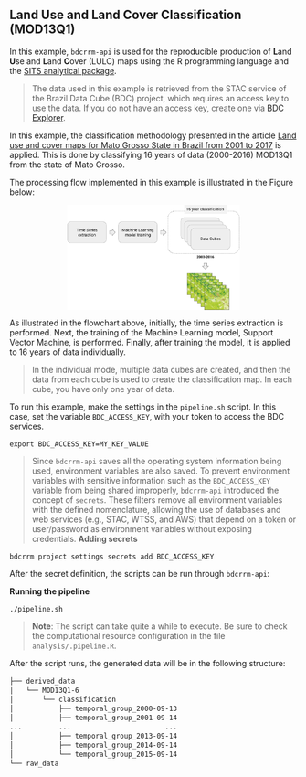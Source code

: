 
<!-- README.md is generated from README.Rmd. Please edit that file -->

## Land Use and Land Cover Classification (MOD13Q1)

In this example, `bdcrrm-api` is used for the reproducible production of
**L**and **U**se and **L**and **C**over (LULC) maps using the R
programming language and the [SITS analytical
package](github.com/e-sensing/sits).

> The data used in this example is retrieved from the STAC service of
> the Brazil Data Cube (BDC) project, which requires an access key to
> use the data. If you do not have an access key, create one via [BDC
> Explorer](https://brazildatacube.dpi.inpe.br/portal/explore).

In this example, the classification methodology presented in the article
[Land use and cover maps for Mato Grosso State in Brazil from 2001 to
2017](https://www.nature.com/articles/s41597-020-0371-4) is applied.
This is done by classifying 16 years of data (2000-2016) MOD13Q1 from
the state of Mato Grosso.

The processing flow implemented in this example is illustrated in the
Figure below:

<center>
<img src="./figures/example-modis-workflow.png" width="60%" style="display: block; margin: auto;" />
</center>

As illustrated in the flowchart above, initially, the time series
extraction is performed. Next, the training of the Machine Learning
model, Support Vector Machine, is performed. Finally, after training the
model, it is applied to 16 years of data individually.

> In the individual mode, multiple data cubes are created, and then the
> data from each cube is used to create the classification map. In each
> cube, you have only one year of data.

To run this example, make the settings in the `pipeline.sh` script. In
this case, set the variable `BDC_ACCESS_KEY`, with your token to access
the BDC services.

``` shell
export BDC_ACCESS_KEY=MY_KEY_VALUE
```

> Since `bdcrrm-api` saves all the operating system information being
> used, environment variables are also saved. To prevent environment
> variables with sensitive information such as the `BDC_ACCESS_KEY`
> variable from being shared improperly, `bdcrrm-api` introduced the
> concept of `secrets`. These filters remove all environment variables
> with the defined nomenclature, allowing the use of databases and web
> services (e.g., STAC, WTSS, and AWS) that depend on a token or
> user/password as environment variables without exposing credentials.
> **Adding secrets**

``` shell
bdcrrm project settings secrets add BDC_ACCESS_KEY
```

After the secret definition, the scripts can be run through
`bdcrrm-api`:

**Running the pipeline**

``` shell
./pipeline.sh
```

> **Note**: The script can take quite a while to execute. Be sure to
> check the computational resource configuration in the file
> `analysis/.pipeline.R`.

After the script runs, the generated data will be in the following
structure:

    ├── derived_data
    │   └── MOD13Q1-6
    │       └── classification
    │           ├── temporal_group_2000-09-13
    │           ├── temporal_group_2001-09-14
    ...         ...                       ...
    │           ├── temporal_group_2013-09-14
    │           ├── temporal_group_2014-09-14
    │           └── temporal_group_2015-09-14
    └── raw_data
